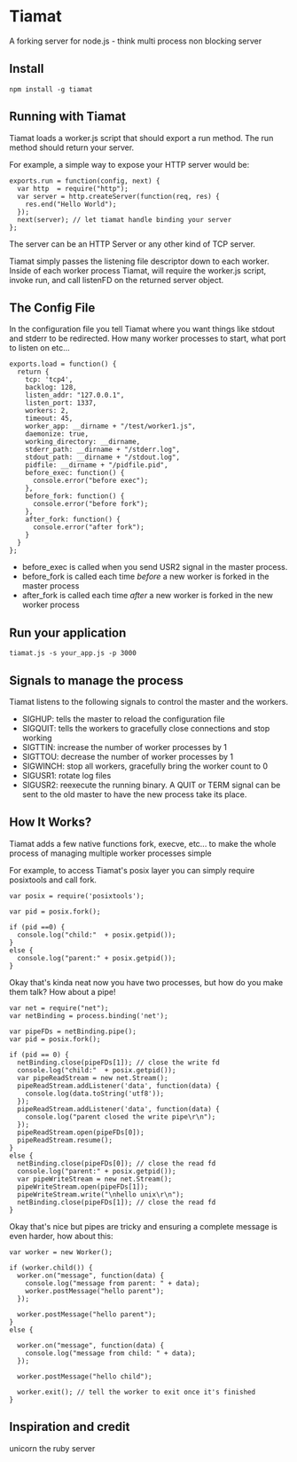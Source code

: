 # Tiamat

A forking server for node.js - think multi process non blocking server

## Install

    npm install -g tiamat

## Running with Tiamat

Tiamat loads a worker.js script that should export a run method.  The run method should return your server.

For example, a simple way to expose your HTTP server would be:

    exports.run = function(config, next) {
      var http  = require("http");
      var server = http.createServer(function(req, res) {
        res.end("Hello World");
      });
      next(server); // let tiamat handle binding your server
    };

The server can be an HTTP Server or any other kind of TCP server.

Tiamat simply passes the listening file descriptor down to each worker. Inside of each worker process Tiamat, will require the worker.js script,
invoke run, and call listenFD on the returned server object.

## The Config File

In the configuration file you tell Tiamat where you want things like stdout and stderr to be redirected.
How many worker processes to start, what port to listen on etc...

    exports.load = function() {
      return {
        tcp: 'tcp4',
        backlog: 128,
        listen_addr: "127.0.0.1",
        listen_port: 1337,
        workers: 2,
        timeout: 45,
        worker_app: __dirname + "/test/worker1.js",
        daemonize: true,
        working_directory: __dirname,
        stderr_path: __dirname + "/stderr.log",
        stdout_path: __dirname + "/stdout.log",
        pidfile: __dirname + "/pidfile.pid",
        before_exec: function() {
          console.error("before exec");
        },
        before_fork: function() {
          console.error("before fork");
        },
        after_fork: function() {
          console.error("after fork");
        }
      }
    };

* before_exec is called when you send USR2 signal in the master process.
* before_fork is called each time *before* a new worker is forked in the master process
* after_fork is called each time *after* a new worker is forked in the new worker process


## Run your application

    tiamat.js -s your_app.js -p 3000

## Signals to manage the process

Tiamat listens to the following signals to control the master and the workers.

* SIGHUP: tells the master to reload the configuration file
* SIGQUIT: tells the workers to gracefully close connections and stop working
* SIGTTIN: increase the number of worker processes by 1
* SIGTTOU: decrease the number of worker processes by 1
* SIGWINCH: stop all workers, gracefully bring the worker count to 0
* SIGUSR1: rotate log files
* SIGUSR2: reexecute the running binary.  A QUIT or TERM signal can be sent to the old master to have the new process take its place.

## How It Works?

Tiamat adds a few native functions fork, execve, etc... to make the whole process of managing multiple worker processes simple

For example, to access Tiamat's posix layer you can simply require posixtools and call fork.

    var posix = require('posixtools');

    var pid = posix.fork();

    if (pid ==0) {
      console.log("child:"  + posix.getpid());
    }
    else {
      console.log("parent:" + posix.getpid());
    }

Okay that's kinda neat now you have two processes, but how do you make them talk?  How about a pipe!

    var net = require("net");
    var netBinding = process.binding('net');

    var pipeFDs = netBinding.pipe();
    var pid = posix.fork();

    if (pid == 0) {
      netBinding.close(pipeFDs[1]); // close the write fd
      console.log("child:"  + posix.getpid());
      var pipeReadStream = new net.Stream();
      pipeReadStream.addListener('data', function(data) {
        console.log(data.toString('utf8'));
      });
      pipeReadStream.addListener('data', function(data) {
        console.log("parent closed the write pipe\r\n");
      });
      pipeReadStream.open(pipeFDs[0]);
      pipeReadStream.resume();
    }
    else {
      netBinding.close(pipeFDs[0]); // close the read fd 
      console.log("parent:" + posix.getpid());
      var pipeWriteStream = new net.Stream();
      pipeWriteStream.open(pipeFDs[1]);
      pipeWriteStream.write("\nhello unix\r\n");
      netBinding.close(pipeFDs[1]); // close the read fd 
    }

Okay that's nice but pipes are tricky and ensuring a complete message is even harder, how about this:

    var worker = new Worker();

    if (worker.child()) {
      worker.on("message", function(data) {
        console.log("message from parent: " + data);
        worker.postMessage("hello parent");
      });

      worker.postMessage("hello parent");
    }
    else {

      worker.on("message", function(data) {
        console.log("message from child: " + data);
      });

      worker.postMessage("hello child");

      worker.exit(); // tell the worker to exit once it's finished
    }

## Inspiration and credit

  unicorn the ruby server
